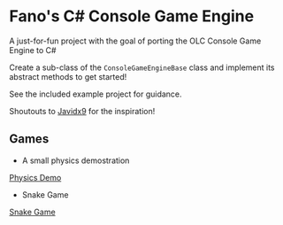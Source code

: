 # Fano's C# Console Game Engine
A just-for-fun project with the goal of porting the OLC Console Game Engine to C#

Create a sub-class of the `ConsoleGameEngineBase` class and implement its abstract methods to get started!

See the included example project for guidance.

Shoutouts to [Javidx9](https://www.youtube.com/channel/UC-yuWVUplUJZvieEligKBkA) for the inspiration!

## Games
* A small physics demostration

[Physics Demo](https://user-images.githubusercontent.com/2746784/120059004-4b4abc00-c014-11eb-98e7-688ba19a6435.mp4)

* Snake Game

[Snake Game](https://user-images.githubusercontent.com/2746784/120059055-8b11a380-c014-11eb-982a-4a1558bc5f68.mp4)

